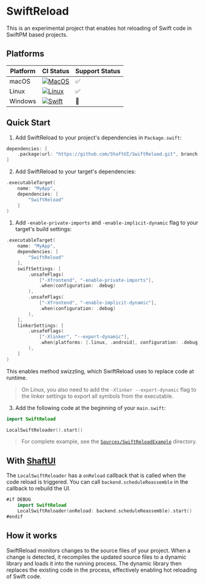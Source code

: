 # SwiftReload

This is an experimental project that enables hot reloading of Swift code in SwiftPM based projects.

## Platforms

| **Platform** | **CI Status**                                                                                                                                                          | **Support Status** |
| ------------ | ---------------------------------------------------------------------------------------------------------------------------------------------------------------------- | ------------------ |
| macOS        | [![MacOS](https://github.com/ShaftUI/SwiftReload/actions/workflows/ci-macos.yml/badge.svg)](https://github.com/ShaftUI/SwiftReload/actions/workflows/ci-macos.yml)     | ✅                  |
| Linux        | [![Linux](https://github.com/ShaftUI/SwiftReload/actions/workflows/ci-linux.yml/badge.svg)](https://github.com/ShaftUI/SwiftReload/actions/workflows/ci-linux.yml)     | ✅                  |
| Windows      | [![Swift](https://github.com/ShaftUI/SwiftReload/actions/workflows/ci-windows.yml/badge.svg)](https://github.com/ShaftUI/SwiftReload/actions/workflows/ci-windows.yml) | 🚧                  |

## Quick Start

1. Add SwiftReload to your project's dependencies in `Package.swift`:

```swift
dependencies: [
    .package(url: "https://github.com/ShaftUI/SwiftReload.git", branch: "main")
]
```

2. Add SwiftReload to your target's dependencies:

```swift
.executableTarget(
    name: "MyApp",
    dependencies: [
        "SwiftReload"
    ]
)
```

1. Add `-enable-private-imports` and `-enable-implicit-dynamic` flag to your target's build settings:

```swift
.executableTarget(
    name: "MyApp",
    dependencies: [
        "SwiftReload"
    ],
    swiftSettings: [
        .unsafeFlags(
            ["-Xfrontend", "-enable-private-imports"],
            .when(configuration: .debug)
        ),
        .unsafeFlags(
            ["-Xfrontend", "-enable-implicit-dynamic"],
            .when(configuration: .debug)
        ),
    ],
    linkerSettings: [
        .unsafeFlags(
            ["-Xlinker", "--export-dynamic"],
            .when(platforms: [.linux, .android], configuration: .debug)
        ),
    ]
)
```

This enables method swizzling, which SwiftReload uses to replace code at runtime.

> On Linux, you also need to add the `-Xlinker --export-dynamic` flag to the linker settings to export all symbols from the executable.

3. Add the following code at the beginning of your `main.swift`:

```swift
import SwiftReload

LocalSwiftReloader().start()
```

> For complete example, see the [`Sources/SwiftReloadExample`](https://github.com/ShaftUI/SwiftReload/tree/main/Sources/SwiftReloadExample) directory.


## With [ShaftUI](https://github.com/ShaftUI/Shaft)

The `LocalSwiftReloader` has a `onReload` callback that is called when the code reload is triggered. You can call `backend.scheduleReassemble` in the callback to rebuild the UI.

```swift
#if DEBUG
    import SwiftReload
    LocalSwiftReloader(onReload: backend.scheduleReassemble).start()
#endif
```

## How it works

SwiftReload monitors changes to the source files of your project. When a change is detected, it recompiles the updated source files to a dynamic library and loads it into the running process. The dynamic library then replaces the existing code in the process, effectively enabling hot reloading of Swift code.